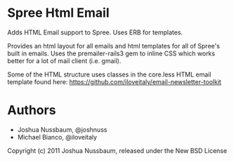 Spree Html Email
==============

Adds HTML Email support to Spree. Uses ERB for templates.

Provides an html layout for all emails and html templates for all of Spree's built in emails. Uses the premailer-rails3 gem to inline CSS which works better for a lot of mail client (i.e. gmail).

Some of the HTML structure uses classes in the core.less HTML email template found here: https://github.com/iloveitaly/email-newsletter-toolkit

Authors
===============
* Joshua Nussbaum, @joshnuss
* Michael Bianco, @iloveitaly

Copyright (c) 2011 Joshua Nussbaum, released under the New BSD License

